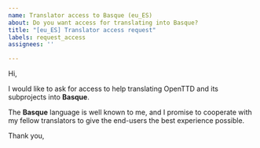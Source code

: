 ```yaml
---
name: Translator access to Basque (eu_ES)
about: Do you want access for translating into Basque?
title: "[eu_ES] Translator access request"
labels: request_access
assignees: ''

---
```


<!-- translator: eu_ES -->
<!-- Please do not edit the header of this template. -->

Hi,

I would like to ask for access to help translating OpenTTD and its subprojects into **Basque**.

The **Basque** language is well known to me, and I promise to cooperate with my fellow translators to give the end-users the best experience possible.

<!-- Please do not edit the above message. Do feel free to add a personal note after this line. -->

Thank you,
